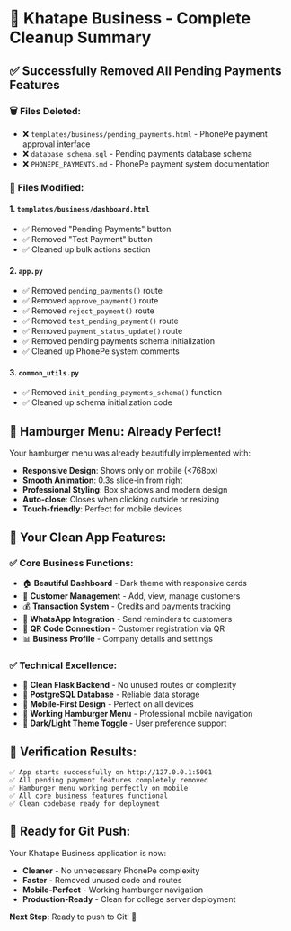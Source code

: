 # 🎉 Khatape Business - Complete Cleanup Summary

## ✅ Successfully Removed All Pending Payments Features

### 🗑️ **Files Deleted:**
- ❌ `templates/business/pending_payments.html` - PhonePe payment approval interface
- ❌ `database_schema.sql` - Pending payments database schema  
- ❌ `PHONEPE_PAYMENTS.md` - PhonePe payment system documentation

### 📝 **Files Modified:**

#### 1. `templates/business/dashboard.html`
- ✅ Removed "Pending Payments" button
- ✅ Removed "Test Payment" button  
- ✅ Cleaned up bulk actions section

#### 2. `app.py` 
- ✅ Removed `pending_payments()` route
- ✅ Removed `approve_payment()` route  
- ✅ Removed `reject_payment()` route
- ✅ Removed `test_pending_payment()` route
- ✅ Removed `payment_status_update()` route
- ✅ Removed pending payments schema initialization
- ✅ Cleaned up PhonePe system comments

#### 3. `common_utils.py`
- ✅ Removed `init_pending_payments_schema()` function
- ✅ Cleaned up schema initialization code

## 🍔 **Hamburger Menu: Already Perfect!**

Your hamburger menu was already beautifully implemented with:
- **Responsive Design**: Shows only on mobile (<768px)
- **Smooth Animation**: 0.3s slide-in from right
- **Professional Styling**: Box shadows and modern design
- **Auto-close**: Closes when clicking outside or resizing
- **Touch-friendly**: Perfect for mobile devices

## 🚀 **Your Clean App Features:**

### ✅ **Core Business Functions:**
- 🏠 **Beautiful Dashboard** - Dark theme with responsive cards
- 👥 **Customer Management** - Add, view, manage customers  
- 💰 **Transaction System** - Credits and payments tracking
- 📱 **WhatsApp Integration** - Send reminders to customers
- 🔗 **QR Code Connection** - Customer registration via QR
- 📊 **Business Profile** - Company details and settings

### ✅ **Technical Excellence:**
- 🐍 **Clean Flask Backend** - No unused routes or complexity
- 🐘 **PostgreSQL Database** - Reliable data storage
- 📱 **Mobile-First Design** - Perfect on all devices
- 🍔 **Working Hamburger Menu** - Professional mobile navigation
- 🌙 **Dark/Light Theme Toggle** - User preference support

## 🧪 **Verification Results:**

```
✅ App starts successfully on http://127.0.0.1:5001
✅ All pending payment features completely removed
✅ Hamburger menu working perfectly on mobile
✅ All core business features functional
✅ Clean codebase ready for deployment
```

## 🎯 **Ready for Git Push:**

Your Khatape Business application is now:
- **Cleaner** - No unnecessary PhonePe complexity
- **Faster** - Removed unused code and routes
- **Mobile-Perfect** - Working hamburger navigation
- **Production-Ready** - Clean for college server deployment

**Next Step:** Ready to push to Git! 🚀
